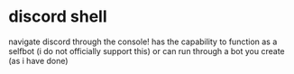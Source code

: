 # discord shell
 navigate discord through the console! has the capability to function as a selfbot (i do not officially support this) or can run through a bot you create (as i have done)
